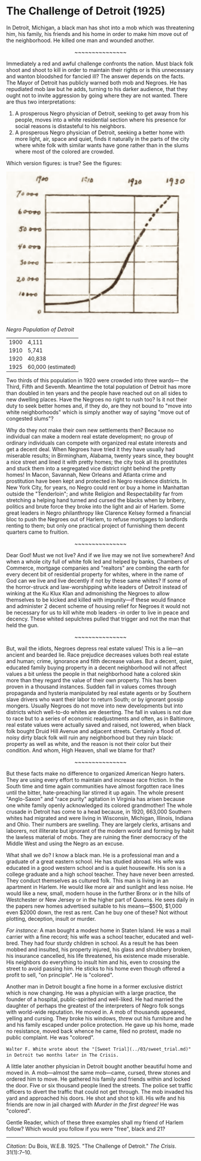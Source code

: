 <!--
title:   The Challenge of Detroit
author:  Du Bois, W.E.B.
journal: The Crisis
year:    1925
volume:  31
issue:   1
pages:   7-10
index:  Detroit | Sweet, Ossian
-->
# The Challenge of Detroit (1925)

In Detroit, Michigan, a black man has shot into a mob which was threatening him, his family, his friends and his home in order to make him move out of the neighborhood. He killed one man and wounded another.

<p style="text-align:center"> ~~~~~~~~~~~~~~~ </p>

Immediately a red and awful challenge confronts the nation. Must black folk shoot and shoot to kill in order to maintain their rights or is this unnecessary and wanton bloodshed for fancied ill? The answer depends on the facts. The Mayor of Detroit has publicly warned both mob and Negroes. He has repudiated mob law but he adds, turning to his darker audience, that they ought not to invite aggression by going where they are not wanted. There are thus two interpretations:

1. A prosperous Negro physician of Detroit, seeking to get away from his people, moves into a white residential section where his presence for social reasons is distasteful to his neighbors.
2. A prosperous Negro physician of Detroit, seeking a better home with more light, air, space and quiet, finds it naturally in the parts of the city where white folk with similar wants have gone rather than in the slums where most of the colored are crowded.

Which version figures: is true? See the figures:

![](../../../Images/detroit_pop.png)

*Negro Population of Detroit*    

<table class="dot-table">

  <tr>
    <td>1900</th>
    <td>4,111</th>
  </tr>
  <tr>
    <td>1910</td>
    <td>5,741</td>
  </tr>
  <tr>
    <td>1920</td>
    <td>40,838</td>
  </tr>
  <tr>
    <td>1925</td>
    <td>60,000 (estimated)</td>
  </tr>
</table> 

Two thirds of this population in 1920 were crowded into three wards— the Third, Fifth and Seventh. Meantime the total population of Detroit has more than doubled in ten years and the people have reached out on all sides to new dwelling places. Have the Negroes no right to rush too? Is it not their duty to seek better homes and, if they do, are they not bound to "move into white neighborhoods" which is simply another way of saying "move out of congested slums"?

Why do they not make their own new settlements then? Because no individual can make a modern real estate development; no group of ordinary individuals can compete with organized real estate interests and get a decent deal. When Negroes have tried it they have usually had miserable results; in Birmingham, Alabama, twenty years since, they bought a nice street and lined it with pretty homes; the city took all its prostitutes and stuck them into a segregated vice district right behind the pretty homes! In Macon, Savannah, New Orleans and Atlanta crime and prostitution have been kept and protected in Negro residence districts. In New York City, for years, no Negro could rent or buy a home in Manhattan outside the "Tenderloin"; and white Religion and Respectability far from stretching a helping hand turned and cursed the blacks when by bribery, politics and brute force they broke into the light and air of Harlem. Some great leaders in Negro philanthropy like Clarence Kelsey formed a financial bloc to push the Negroes out of Harlem, to refuse mortgages to landlords renting to them; but only one practical project of furnishing them decent quarters came to fruition.

<p style="text-align:center !important;"> ~~~~~~~~~~~~~~~  </p>

Dear God! Must we not live? And if we live may we not live somewhere? And when a whole city full of white folk led and helped by banks, Chambers of Commerce, mortgage companies and "realtors" are combing the earth for every decent bit of residential property for whites, where in the name of God can we live and live decently if not by these same whites? If some of the horror-struck and law-worshipping white leaders of Detroit instead of winking at the Ku Klux Klan and admonishing the Negroes to allow themselves to be kicked and killed with impunity—if these would finance and administer 2 decent scheme of housing relief for Negroes it would not be necessary for us to kill white mob leaders -in order to live in peace and decency. These whited sepulchres pulled that trigger and not the man that held the gun.

<p style="text-align:center"> ~~~~~~~~~~~~~~~ </p>

But, wail the idiots, Negroes depress real estate values! This is a lie—an ancient and bearded lie. Race prejudice decreases values both real estate and human; crime, ignorance and filth decrease values. But a decent, quiet, educated family buying property in a decent neighborhood will not affect values a bit unless the people in that neighborhood hate a colored skin more than they regard the value of their own property. This has been proven in a thousand instances. Sudden fall in values comes through propaganda and hysteria manipulated by real estate agents or by Southern slave drivers who want their labor to return South; or by ignorant gossip mongers. Usually Negroes do not move into new developments but into districts which well-to-do whites are deserting. The fall in values is not due to race but to a series of economic readjustments and often, as in Baltimore, real estate values were actually saved and raised, not lowered, when black folk bought Druid Hill Avenue and adjacent streets. Certainly a flood of. noisy dirty black folk will ruin any neighborhood but they ruin black: property as well as white, and the reason is not their color but their condition. And whom, High Heaven, shall we blame for that?

<p style="text-align:center"> ~~~~~~~~~~~~~~~ </p>

But these facts make no difference to organized American Negro haters. They are using every effort to maintain and increase race friction. In the South time and time again communities have almost forgotten race lines until the bitter, hate-preaching liar stirred it up again. The whole present "Anglo-Saxon" and "race purity" agitation in Virginia has arisen because one white family openly acknowledged its colored grandmother! The whole crusade in Detroit has come to a head because, in 1920, 663,000 Southern whites had migrated and were living in Wisconsin, Michigan, Illinois, Indiana and Ohio. Their numbers are swelling. They are largely clerks, artisans and laborers, not illiterate but ignorant of the modern world and forming by habit the lawless material of mobs. They are ruining the finer democracy of the Middle West and using the Negro as an excuse.

What shall we do? I know a black man. He is a professional man and a graduate of a great eastern school. He has studied abroad. His wife was educated in a good western school and is a quiet housewife. His son is a college graduate and a high school teacher. They have never been arrested. They conduct themselves as cultured folk. This man is living in an apartment in Harlem. He would like more air and sunlight and less noise. He would like a new, small, modern house in the further Bronx or in the hills of Westchester or New Jersey or in the higher part of Queens. He sees daily in the papers new homes advertised suitable to his means—$500, $1,000 even $2000 down, the rest as rent. Can he buy one of these? Not without plotting, deception, insult or murder.

*For instance:* A man bought a modest home in Staten Island. He was a mail carrier with a fine record; his wife was a school teacher, educated and well-bred. They had four sturdy children in school. As a result he has been mobbed and insulted, his property injured, his glass and shrubbery broken, his insurance cancelled, his life threatened, his existence made miserable.  His neighbors do everything to insult him and his, even to crossing the street to avoid passing him. He sticks to his home even though offered a profit to sell, "on principle". He is "colored".

Another man in Detroit bought a fine home in a former exclusive district which is now changing. He was a physician with a large practice, the founder of a hospital, public-spirited and well-liked. He had married the daughter of perhaps the greatest of the interpreters of Negro folk songs with world-wide reputation. He moved in. A mob of thousands appeared, yelling and cursing. They broke his windows, threw out his furniture and he and his family escaped under police protection. He gave up his home, made no resistance, moved back whence he came, filed no protest, made no public complaint. He was "colored".

```{margin}
Walter F. White wrote about the "[Sweet Trial](../03/sweet_trial.md)" in Detroit two months later in The Crisis.
```

A little later another physician in Detroit bought another beautiful home and moved in. A mob—almost the same mob—came, cursed, threw stones and ordered him to move. He gathered his family and friends within and locked the door. Five or six thousand people lined the streets. The police set traffic officers to divert the traffic that could not get through. The mob invaded his yard and approached his doors. He shot and shot to kill. His wife and his friends are now in jail charged with *Murder in the first degree!* He was "colored".

Gentle Reader, which of these three examples shall my friend of Harlem follow? Which would you follow if you were "free", black and 21?

_________________
*Citation:* Du Bois, W.E.B. 1925. "The Challenge of Detroit." *The Crisis*. 31(1):7&ndash;10.
